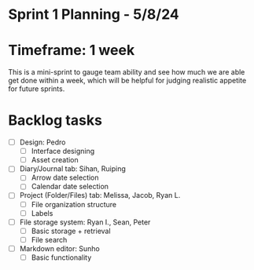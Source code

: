 # Sprint 1 Planning - 5/8/24

# Timeframe: 1 week
This is a mini-sprint to gauge team ability and see how much we are able get done within a week, which will be helpful for judging realistic appetite for future sprints.

# Backlog tasks
  - [ ] Design: Pedro
    - [ ] Interface designing
    - [ ] Asset creation
  - [ ] Diary/Journal tab: Sihan, Ruiping
    - [ ] Arrow date selection
    - [ ] Calendar date selection
  - [ ] Project (Folder/Files) tab: Melissa, Jacob, Ryan L.
    - [ ] File organization structure
    - [ ] Labels
  - [ ] File storage system: Ryan I., Sean, Peter
    - [ ] Basic storage + retrieval
    - [ ] File search
  - [ ] Markdown editor: Sunho
    - [ ] Basic functionality
